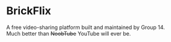 # BrickFlix

A free video-sharing platform built and maintained by Group 14.<br>
Much better than ~~NoobTube~~ YouTube will ever be.
